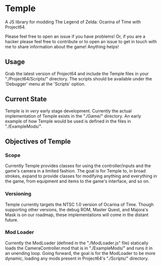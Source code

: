 # Temple
A JS library for modding The Legend of Zelda: Ocarina of Time with Project64.

Please feel free to open an issue if you have problems! Or, if you are a hacker please feel free to contribute or to open an issue to get in touch with me to share information about the game! Anything helps!

## Usage
Grab the latest version of Project64 and include the Temple files in your "./Project64/Scripts/" directory. The scripts should be available under the 'Debugger' menu at the 'Scripts' option.

## Current State
Temple is in _very_ early stage development. Currently the actual implementation of Temple exists in the "./Game/" directory. An early example of how Temple would be used is defined in the files in "./ExampleMods/".

## Objectives of Temple

### Scope
Currently Temple provides classes for using the controller/inputs and the game's camera in a limited fashion. The goal is for Temple to, in broad strokes, expand to provide classes for modifying anything and everything in the game, from equipment and items to the game's interface, and so on.

### Versioning
Temple currently targets the NTSC 1.0 version of Ocarina of Time. Though supporting other versions, the debug ROM, Master Quest, and Majora's Mask is on our roadmap, these implementations will come in the distant future.

### Mod Loader
Currently the ModLoader (defined in the "./ModLoader.js" file) statically loads the CameraController.mod that is in "./ExampleMods/" and runs it in an unending loop. Going forward, the goal is for the ModLoader to be more dynamic, loading any mods present in Project64's "./Scripts/" directory.
